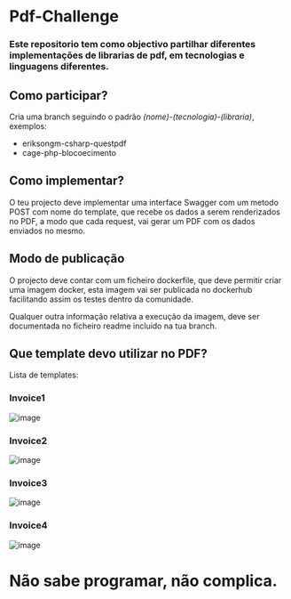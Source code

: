 # Pdf-Challenge
### Este repositorio tem como objectivo partilhar diferentes implementações de librarias de pdf, em tecnologias e linguagens diferentes.

## Como participar?
Cria uma branch seguindo o padrão *(nome)-(tecnologia)-(libraria)*, exemplos:
* eriksongm-csharp-questpdf
* cage-php-blocoecimento

## Como implementar?
O teu projecto deve implementar uma interface Swagger com um metodo POST com nome do template, que recebe os dados a serem renderizados no PDF, a modo que cada request, vai gerar um PDF com os dados enviados no mesmo.


## Modo de publicação
O projecto deve contar com um ficheiro dockerfile, que deve permitir criar uma imagem docker, esta imagem vai ser publicada no dockerhub facilitando assim os testes dentro da comunidade.

Qualquer outra informação relativa a execução da imagem, deve ser documentada no ficheiro readme incluido na tua branch.

## Que template devo utilizar no PDF?
Lista de templates:
### Invoice1
![image](https://user-images.githubusercontent.com/11561779/226834430-f21a4d59-7f68-4635-a995-b5aa1e7d321d.png)
### Invoice2
![image](https://user-images.githubusercontent.com/11561779/226834496-2e117189-f1fb-4bce-91f6-43abfab2d29c.png)
### Invoice3
![image](https://user-images.githubusercontent.com/11561779/226834562-b1d84e5f-50ae-4b6f-a99d-b192c0124c79.png)
### Invoice4
![image](https://user-images.githubusercontent.com/11561779/226834617-a4f09fb6-8b34-4a69-8852-5380a1fe173e.png)

# Não sabe programar, não complica.

